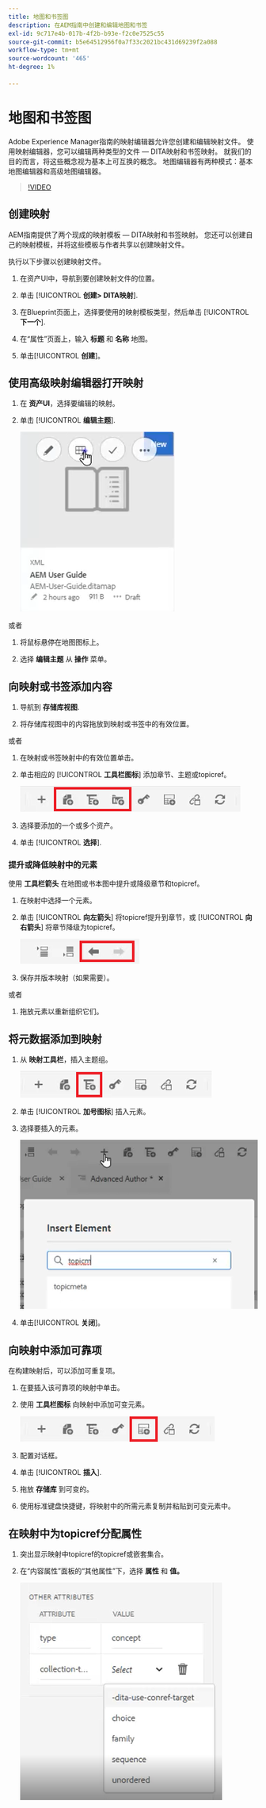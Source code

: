 ```yaml
---
title: 地图和书签图
description: 在AEM指南中创建和编辑地图和书签
exl-id: 9c717e4b-017b-4f2b-b93e-f2c0e7525c55
source-git-commit: b5e64512956f0a7f33c2021bc431d69239f2a088
workflow-type: tm+mt
source-wordcount: '465'
ht-degree: 1%

---
```


# 地图和书签图

Adobe Experience Manager指南的映射编辑器允许您创建和编辑映射文件。 使用映射编辑器，您可以编辑两种类型的文件 — DITA映射和书签映射。 就我们的目的而言，将这些概念视为基本上可互换的概念。
地图编辑器有两种模式：基本地图编辑器和高级地图编辑器。

>[!VIDEO](https://video.tv.adobe.com/v/342766)

## 创建映射

AEM指南提供了两个现成的映射模板 — DITA映射和书签映射。 您还可以创建自己的映射模板，并将这些模板与作者共享以创建映射文件。

执行以下步骤以创建映射文件。

1. 在资产UI中，导航到要创建映射文件的位置。

2. 单击 [!UICONTROL **创建> DITA映射**].

3. 在Blueprint页面上，选择要使用的映射模板类型，然后单击 [!UICONTROL **下一个**].

4. 在“属性”页面上，输入 **标题** 和 **名称** 地图。

5. 单击&#x200B;[!UICONTROL **创建**]。

## 使用高级映射编辑器打开映射

1. 在 **资产UI**，选择要编辑的映射。

2. 单击 [!UICONTROL **编辑主题**].

   ![编辑主题UI](images/lesson-14/edit-topics.png)

或者

1. 将鼠标悬停在地图图标上。

2. 选择 **编辑主题** 从 **操作** 菜单。


## 向映射或书签添加内容

1. 导航到 **存储库视图**.

2. 将存储库视图中的内容拖放到映射或书签中的有效位置。

或者

1. 在映射或书签映射中的有效位置单击。

2. 单击相应的 [!UICONTROL **工具栏图标**] 添加章节、主题或topicref。

   ![工具栏图标](images/lesson-14/toolbar-icons.png)

3. 选择要添加的一个或多个资产。

4. 单击 [!UICONTROL **选择**].

### 提升或降低映射中的元素

使用 **工具栏箭头** 在地图或书本图中提升或降级章节和topicref。

1. 在映射中选择一个元素。

2. 单击 [!UICONTROL **向左箭头**] 将topicref提升到章节，或 [!UICONTROL **向右箭头**] 将章节降级为topicref。

   ![箭头图标](images/lesson-14/toolbar-arrows.png)

3. 保存并版本映射（如果需要）。

或者

1. 拖放元素以重新组织它们。

## 将元数据添加到映射

1. 从 **映射工具栏**，插入主题组。

   ![添加属性](images/lesson-14/add-topicgroup.png)

2. 单击 [!UICONTROL **加号图标**] 插入元素。

3. 选择要插入的元素。

   ![插入元数据](images/lesson-14/insert-metadata.png)

4. 单击&#x200B;[!UICONTROL **关闭**]。

## 向映射中添加可靠项

在构建映射后，可以添加可重复项。

1. 在要插入该可靠项的映射中单击。

2. 使用 **工具栏图标** 向映射中添加可变元素。

   ![“可重复”图标](images/lesson-14/reltable-icon.png)

3. 配置对话框。

4. 单击 [!UICONTROL **插入**].

5. 拖放 **存储库** 到可变的。

6. 使用标准键盘快捷键，将映射中的所需元素复制并粘贴到可变元素中。

## 在映射中为topicref分配属性

1. 突出显示映射中topicref的topicref或嵌套集合。

2. 在“内容属性”面板的“其他属性”下，选择 **属性** 和 **值。**

   ![添加属性](images/lesson-14/add-attribute.png)
